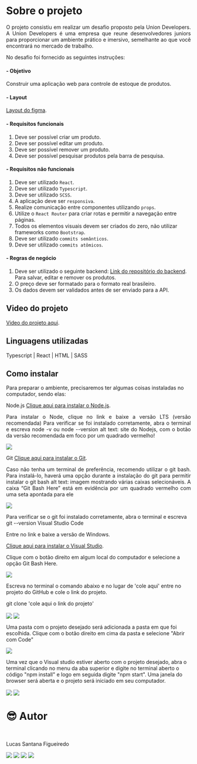# Sobre o projeto

<p align="justify">
O projeto consistiu em realizar um desafio proposto pela Union Developers. A Union Developers é uma empresa que reune desenvolvedores juniors para proporcionar um ambiente prático e imersivo, semelhante ao que você encontrará no mercado de trabalho.

No desafio foi fornecido as seguintes instruções:

</p>

#### - Objetivo

<p align="justify">
Construir uma aplicação web para controle de estoque de produtos.
</p>

#### - Layout

<a href="https://www.figma.com/file/lFQtZ0pAKLBY5a4PqGo46y/Challenges-Union---e-manager?type=design&mode=design&t=aILXLawkOb8WgIzf-0">Layout do figma</a>.

#### - Requisitos funcionais

1. Deve ser possível criar um produto.
2. Deve ser possível editar um produto.
3. Deve ser possível remover um produto.
4. Deve ser possível pesquisar produtos pela barra de pesquisa.

#### - Requisitos não funcionais

1. Deve ser utilizado `React`.
2. Deve ser utilizado `Typescript`.
3. Deve ser utilizado `SCSS`.
4. A aplicação deve ser `responsiva`.
5. Realize comunicação entre componentes utilizando `props`.
6. Utilize o `React Router` para criar rotas e permitir a navegação entre páginas.
7. Todos os elementos visuais devem ser criados do zero, não utilizar frameworks como `Bootstrap`.
8. Deve ser utilizado `commits semânticos`.
9. Deve ser utilizado `commits atômicos`.

#### - Regras de negócio

1.  Deve ser utilizado o seguinte backend:
    <a href="https://github.com/union-developers-group/e-manager-backend">Link do repositório do backend</a>.
    Para salvar, editar e remover os produtos.
2.  O preço deve ser formatado para o formato real brasileiro.
3.  Os dados devem ser validados antes de ser enviado para a API.

## Video do projeto

<a href="https://studio.youtube.com/video/9eQrSydi5WA/edit">Video do projeto aqui</a>.

## Linguagens utilizadas

Typescript | React | HTML | SASS

## Como instalar

Para preparar o ambiente, precisaremos ter algumas coisas instaladas no computador, sendo elas:

Node.js
<a href="https://nodejs.org/pt-br">Clique aqui para instalar o Node.js</a>.

<p align="justify">
Para instalar o Node, clique no link e baixe a versão LTS (versão recomendada)
Para verificar se foi instalado corretamente, abra o terminal e escreva node -v ou node --version
alt text: site do Nodejs, com o botão da versão recomendada em foco por um quadrado vermelho!
</p>

<img align="center" src='./public/images/readme/instrucao-node.png'>

Git
<a href="https://git-scm.com/download/windows">Clique aqui para instalar o Git</a>.

<p align="justify">
Caso não tenha um terminal de preferência, recomendo utilizar o git bash. Para instalá-lo, haverá uma opção durante a instalação do git para permitir instalar o git bash
alt text: imagem mostrando várias caixas selecionáveis. A caixa “Git Bash Here” está em evidência por um quadrado vermelho com uma seta apontada para ele
</p>

<img align="center" src='./public/images/readme/instrucao-git.png'>

Para verificar se o git foi instalado corretamente, abra o terminal e escreva git --version
Visual Studio Code

Entre no link e baixe a versão de Windows.

<a href="https://code.visualstudio.com/download">Clique aqui para instalar o Visual Studio</a>.

Clique com o botão direito em algum local do computador e selecione a opção Git Bash Here.

<img align="center" src='./public/images/readme/instrucao-gitBashHere.png'>

Escreva no terminal o comando abaixo e no lugar de 'cole aqui' entre no projeto do GitHub e cole o link do projeto.

git clone 'cole aqui o link do projeto'

<img align="center" src='./public/images/readme/instrucao-clone.png'>

<img align="center" src='./public/images/readme/instrucao-gitClone.png'>

Uma pasta com o projeto desejado será adicionada a pasta em que foi escolhida.
Clique com o botão direito em cima da pasta e selecione "Abrir com Code"

<img align="center" src='./public/images/readme/instrucao-abrirCode.png'>

Uma vez que o Visual studio estiver aberto com o projeto desejado, abra o terminal clicando no menu da aba superior e digite no terminal aberto o código "npm install" e logo em seguida digite "npm start". Uma janela do browser será aberta e o projeto será iniciado em seu computador.

<img align="center" src='./public/images/readme/instrucao-terminal.png'>

<img align="center" src='./public/images/readme/instrucao-npm.png'>

<br />

# :sunglasses: Autor <a name="id07"></a>

<br />

Lucas Santana Figueiredo

<div>
 <a href="https://discordapp.com/users/254746660549296128" target="_blank"><img src="https://img.shields.io/badge/Discord-7289DA?style=for-the-badge&logo=discord&logoColor=white" target="_blank"></a>
  <a href = "mailto:santanafx@hotmail.com"><img src="https://img.shields.io/badge/-Gmail-%23333?style=for-the-badge&logo=gmail&logoColor=white" target="_blank"></a>
  <a href="https://www.linkedin.com/in/lucas-santana-figueiredo/" target="_blank"><img src="https://img.shields.io/badge/-LinkedIn-%230077B5?style=for-the-badge&logo=linkedin&logoColor=white" target="_blank"></a>
  <a href="https://wa.me/5531997915854" target="_blank"><img src=https://img.shields.io/badge/WhatsApp-25D366?style=for-the-badge&logo=whatsapp&logoColor=white></a>
</div>
